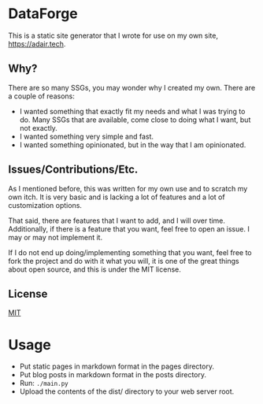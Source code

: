 
# DataForge

This is a static site generator that I wrote for use on my own site, https://adair.tech. 

## Why?

There are so many SSGs, you may wonder why I created my own. There are a couple of reasons:

- I wanted something that exactly fit my needs and what I was trying to do. Many SSGs that are available, come close to doing what I want, but not exactly.
- I wanted something very simple and fast.
- I wanted something opinionated, but in the way that I am opinionated.

## Issues/Contributions/Etc.

As I mentioned before, this was written for my own use and to scratch my own itch. It is very basic and is lacking a lot of features and a lot of customization options. 

That said, there are features that I want to add, and I will over time. Additionally, if there is a feature that you want, feel free to open an issue. I may or may not implement it. 

If I do not end up doing/implementing something that you want, feel free to fork the project and do with it what you will, it is one of the great things about open source, and this is under the MIT license.


## License

[MIT](https://choosealicense.com/licenses/mit/)


# Usage

- Put static pages in markdown format in the pages directory.
- Put blog posts in markdown format in the posts directory.
- Run: `./main.py`
- Upload the contents of the dist/ directory to your web server root.


